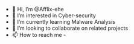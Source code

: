 - 👋 Hi, I’m @Afflix-ehe
- 👀 I’m interested in Cyber-security
- 🌱 I’m currently learning Malware Analysis
- 💞️ I’m looking to collaborate on related projects
- 📫 How to reach me - 

<!---
Afflix-ehe/Afflix-ehe is a ✨ special ✨ repository because its `README.md` (this file) appears on your GitHub profile.
You can click the Preview link to take a look at your changes.
--->
